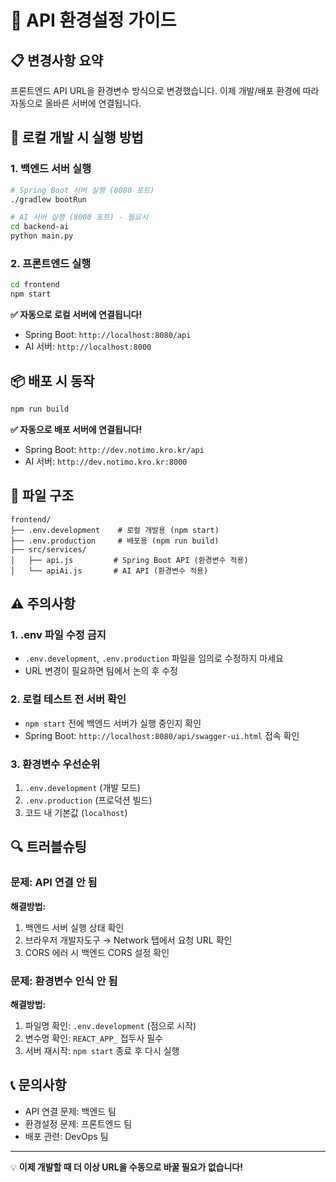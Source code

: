 # 🔧 API 환경설정 가이드

## 📋 변경사항 요약
프론트엔드 API URL을 환경변수 방식으로 변경했습니다. 이제 개발/배포 환경에 따라 자동으로 올바른 서버에 연결됩니다.

## 🚀 로컬 개발 시 실행 방법

### 1. 백엔드 서버 실행
```bash
# Spring Boot 서버 실행 (8080 포트)
./gradlew bootRun

# AI 서버 실행 (8000 포트) - 필요시
cd backend-ai
python main.py
```

### 2. 프론트엔드 실행
```bash
cd frontend
npm start
```

**✅ 자동으로 로컬 서버에 연결됩니다!**
- Spring Boot: `http://localhost:8080/api`
- AI 서버: `http://localhost:8000`

## 📦 배포 시 동작
```bash
npm run build
```
**✅ 자동으로 배포 서버에 연결됩니다!**
- Spring Boot: `http://dev.notimo.kro.kr/api`
- AI 서버: `http://dev.notimo.kro.kr:8000`

## 📁 파일 구조
```
frontend/
├── .env.development    # 로컬 개발용 (npm start)
├── .env.production     # 배포용 (npm run build)
├── src/services/
│   ├── api.js         # Spring Boot API (환경변수 적용)
│   └── apiAi.js       # AI API (환경변수 적용)
```

## ⚠️ 주의사항

### 1. .env 파일 수정 금지
- `.env.development`, `.env.production` 파일을 임의로 수정하지 마세요
- URL 변경이 필요하면 팀에서 논의 후 수정

### 2. 로컬 테스트 전 서버 확인
- `npm start` 전에 백엔드 서버가 실행 중인지 확인
- Spring Boot: `http://localhost:8080/api/swagger-ui.html` 접속 확인

### 3. 환경변수 우선순위
1. `.env.development` (개발 모드)
2. `.env.production` (프로덕션 빌드)
3. 코드 내 기본값 (`localhost`)

## 🔍 트러블슈팅

### 문제: API 연결 안 됨
**해결방법:**
1. 백엔드 서버 실행 상태 확인
2. 브라우저 개발자도구 → Network 탭에서 요청 URL 확인
3. CORS 에러 시 백엔드 CORS 설정 확인

### 문제: 환경변수 인식 안 됨
**해결방법:**
1. 파일명 확인: `.env.development` (점으로 시작)
2. 변수명 확인: `REACT_APP_` 접두사 필수
3. 서버 재시작: `npm start` 종료 후 다시 실행

## 📞 문의사항
- API 연결 문제: 백엔드 팀
- 환경설정 문제: 프론트엔드 팀
- 배포 관련: DevOps 팀

---
💡 **이제 개발할 때 더 이상 URL을 수동으로 바꿀 필요가 없습니다!**